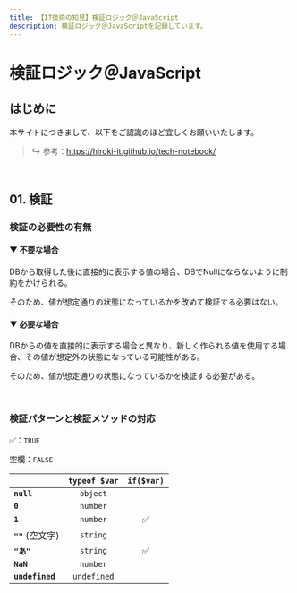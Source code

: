```yaml
---
title: 【IT技術の知見】検証ロジック＠JavaScript
description: 検証ロジック＠JavaScriptを記録しています。
---
```


# 検証ロジック＠JavaScript

## はじめに

本サイトにつきまして、以下をご認識のほど宜しくお願いいたします。

> ↪️ 参考：https://hiroki-it.github.io/tech-notebook/

<br>

## 01. 検証

### 検証の必要性の有無

#### ▼ 不要な場合

DBから取得した後に直接的に表示する値の場合、DBでNullにならないように制約をかけられる。

そのため、値が想定通りの状態になっているかを改めて検証する必要はない。

#### ▼ 必要な場合

DBからの値を直接的に表示する場合と異なり、新しく作られる値を使用する場合、その値が想定外の状態になっている可能性がある。

そのため、値が想定通りの状態になっているかを検証する必要がある。

<br>

### 検証パターンと検証メソッドの対応

✅：`TRUE`

空欄：`FALSE`

|                   | `typeof $var` | `if($var)` |
| :---------------- | :-----------: | :--------: |
| **`null`**        |   `object`    |            |
| **`0`**           |   `number`    |            |
| **`1`**           |   `number`    |     ✅     |
| **`""`** (空文字) |   `string`    |            |
| **`"あ"`**        |   `string`    |     ✅     |
| **`NaN`**         |   `number`    |            |
| **`undefined`**   |  `undefined`  |            |

<br>
